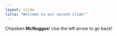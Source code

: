```yaml
---
layout: slide
title: "Welcome to our second slide!"
---
```

Chipsken **McNuggos**!
Use the left arrow to go back!
